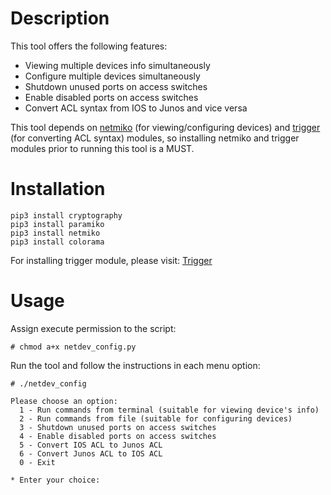 # Description
This tool offers the following features:
  * Viewing multiple devices info simultaneously
  * Configure multiple devices simultaneously
  * Shutdown unused ports on access switches
  * Enable disabled ports on access switches
  * Convert ACL syntax from IOS to Junos and vice versa

This tool depends on [netmiko](https://pypi.python.org/pypi/netmiko) (for viewing/configuring devices) and [trigger](https://trigger.readthedocs.io/en/latest/) (for converting ACL syntax) modules, so installing netmiko and trigger modules prior to running this tool is a MUST.

# Installation
```
pip3 install cryptography
pip3 install paramiko
pip3 install netmiko
pip3 install colorama
```
For installing trigger module, please visit: [Trigger](https://trigger.readthedocs.io/en/latest/)

# Usage
Assign execute permission to the script:
```
# chmod a+x netdev_config.py
```

Run the tool and follow the instructions in each menu option:
```
# ./netdev_config

Please choose an option:
  1 - Run commands from terminal (suitable for viewing device's info)
  2 - Run commands from file (suitable for configuring devices)
  3 - Shutdown unused ports on access switches
  4 - Enable disabled ports on access switches
  5 - Convert IOS ACL to Junos ACL
  6 - Convert Junos ACL to IOS ACL
  0 - Exit
   
* Enter your choice:
```
